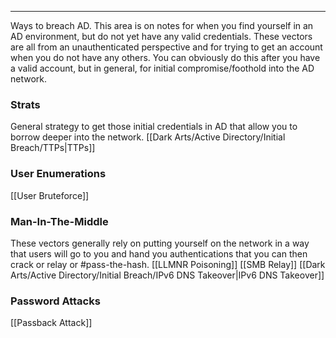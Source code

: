 -- -
Ways to breach AD. This area is on notes for when you find yourself in an AD environment, but do not yet have any valid credentials. These vectors are all from an unauthenticated perspective and for trying to get an account when you do not have any others. You can obviously do this after you have a valid account, but in general, for initial compromise/foothold into the AD network. 
### Strats
General strategy to get those initial credentials in AD that allow you to borrow deeper into the network. 
[[Dark Arts/Active Directory/Initial Breach/TTPs|TTPs]]

### User Enumerations
[[User Bruteforce]]
### Man-In-The-Middle
These vectors generally rely on putting yourself on the network in a way that users will go to you and hand you authentications that you can then crack or relay or #pass-the-hash.
[[LLMNR Poisoning]]
[[SMB Relay]]
[[Dark Arts/Active Directory/Initial Breach/IPv6 DNS Takeover|IPv6 DNS Takeover]]
### Password Attacks
[[Passback Attack]]
